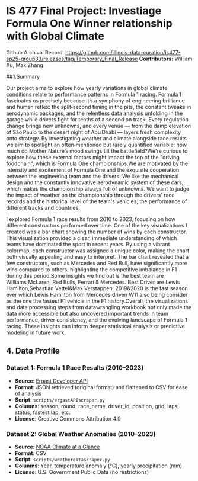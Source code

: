 # IS 477 Final Project: Investiage Formula One Winner relationship with Global Climate
Github Archival Record: https://github.com/illinois-data-curation/is477-sp25-group33/releases/tag/Temporary_Final_Release
**Contributors:** William Xu, Max Zhang

##1.Summary

Our project aims to explore how yearly variations in global climate conditions relate to performance patterns in Formula 1 racing. Formula 1 fascinates us precisely because it’s a symphony of engineering brilliance and human reflex: the split‑second timing in the pits, the constant tweaks in aerodynamic packages, and the relentless data analysis unfolding in the garage while drivers fight for tenths of a second on track. Every regulation change brings new unknowns, and every venue — from the damp elevation of São Paulo to the desert night of Abu Dhabi — layers fresh complexity onto strategy. By investigating weather and climate alongside race results we aim to spotlight an often‑mentioned but rarely quantified variable: how much do Mother Nature’s mood swings tilt the battlefield?We're curious to explore how these external factors might impact the top of the "driving foodchain", which is Formula One championships.We are motivated by the intensity and excitement of Formula One and the exquisite cooperation between the engineering team and the drivers. We like the mechanical design and the constantly innovative aerodynamic system of these cars, which makes the championship always full of unknowns. We want to judge the impact of weather on the championship through the drivers' race records and the historical level of the team's vehicles, the performance of different tracks and countries.

I explored Formula 1 race results from 2010 to 2023, focusing on how different constructors performed over time. One of the key visualizations I created was a bar chart showing the number of wins by each constructor. This visualization provided a clear, immediate understanding of which teams have dominated the sport in recent years. By using a vibrant colormap, each constructor was assigned a unique color, making the chart both visually appealing and easy to interpret. The bar chart revealed that a few constructors, such as Mercedes and Red Bull, have significantly more wins compared to others, highlighting the competitive imbalance in F1 during this period.Some insights we find out is the best team are Williams,McLaren, Red Bulls, Ferrari & Mercedes. Best Driver are Lewis Hamilton,Sebastian Vettel&Max Verstappen. 2019&2020 is the fast season ever which Lewis Hamilton from Mercedes driven W11 also being consider as the one the fastest F1 vehicle in the F1 history.Overall, the visualizations and data processing steps  from datawrangling workbook not only made the data more accessible but also uncovered important trends in team performance, driver consistency, and the evolving landscape of Formula 1 racing. These insights can inform deeper statistical analysis or predictive modeling in future work.

## 4. Data Profile

### Dataset 1: Formula 1 Race Results (2010–2023)
- **Source**: [Ergast Developer API](https://ergast.com/mrd)
- **Format**: JSON retrieved (original format) and flattened to CSV for ease of analysis
- **Script**: `scripts/ergastAPIscraper.py`
- **Columns**: season, round, race_name, driver_id, position, grid, laps, status, fastest lap, etc.
- **License**: Creative Commons Attribution 4.0

### Dataset 2: Global Weather Anomalies (2010–2023)
- **Source**: [NOAA Climate at a Glance](https://www.ncei.noaa.gov/access/monitoring/climate-at-a-glance/national/time-series)
- **Format**: CSV
- **Script**: `scripts/weatherdatascraper.py`
- **Columns**: Year, temperature anomaly (°C), yearly precipitation (mm)
- **License**: U.S. Government Public Data (no restrictions)
